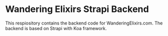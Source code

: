# Wandering Elixirs Strapi Backend

This respiository contains the backend code for WanderingElixirs.com.  The backend is based on Strapi with Koa framework.
